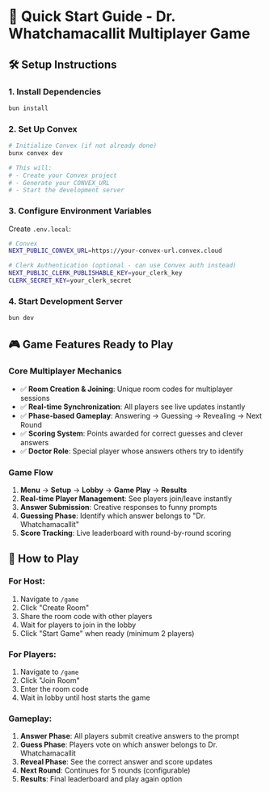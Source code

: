 # 🚀 Quick Start Guide - Dr. Whatchamacallit Multiplayer Game

## 🛠️ Setup Instructions

### 1. Install Dependencies
```bash
bun install
```

### 2. Set Up Convex
```bash
# Initialize Convex (if not already done)
bunx convex dev

# This will:
# - Create your Convex project
# - Generate your CONVEX_URL
# - Start the development server
```

### 3. Configure Environment Variables
Create `.env.local`:
```bash
# Convex
NEXT_PUBLIC_CONVEX_URL=https://your-convex-url.convex.cloud

# Clerk Authentication (optional - can use Convex auth instead)
NEXT_PUBLIC_CLERK_PUBLISHABLE_KEY=your_clerk_key
CLERK_SECRET_KEY=your_clerk_secret
```

### 4. Start Development Server
```bash
bun dev
```

## 🎮 Game Features Ready to Play

### Core Multiplayer Mechanics
- ✅ **Room Creation & Joining**: Unique room codes for multiplayer sessions
- ✅ **Real-time Synchronization**: All players see live updates instantly
- ✅ **Phase-based Gameplay**: Answering → Guessing → Revealing → Next Round
- ✅ **Scoring System**: Points awarded for correct guesses and clever answers
- ✅ **Doctor Role**: Special player whose answers others try to identify

### Game Flow
1. **Menu** → **Setup** → **Lobby** → **Game Play** → **Results**
2. **Real-time Player Management**: See players join/leave instantly
3. **Answer Submission**: Creative responses to funny prompts
4. **Guessing Phase**: Identify which answer belongs to "Dr. Whatchamacallit"
5. **Score Tracking**: Live leaderboard with round-by-round scoring

## 🎯 How to Play

### For Host:
1. Navigate to `/game`
2. Click "Create Room" 
3. Share the room code with other players
4. Wait for players to join in the lobby
5. Click "Start Game" when ready (minimum 2 players)

### For Players:
1. Navigate to `/game`
2. Click "Join Room"
3. Enter the room code
4. Wait in lobby until host starts the game

### Gameplay:
1. **Answer Phase**: All players submit creative answers to the prompt
2. **Guess Phase**: Players vote on which answer belongs to Dr. Whatchamacallit
3. **Reveal Phase**: See the correct answer and score updates
4. **Next Round**: Continues for 5 rounds (configurable)
5. **Results**: Final leaderboard and play again option